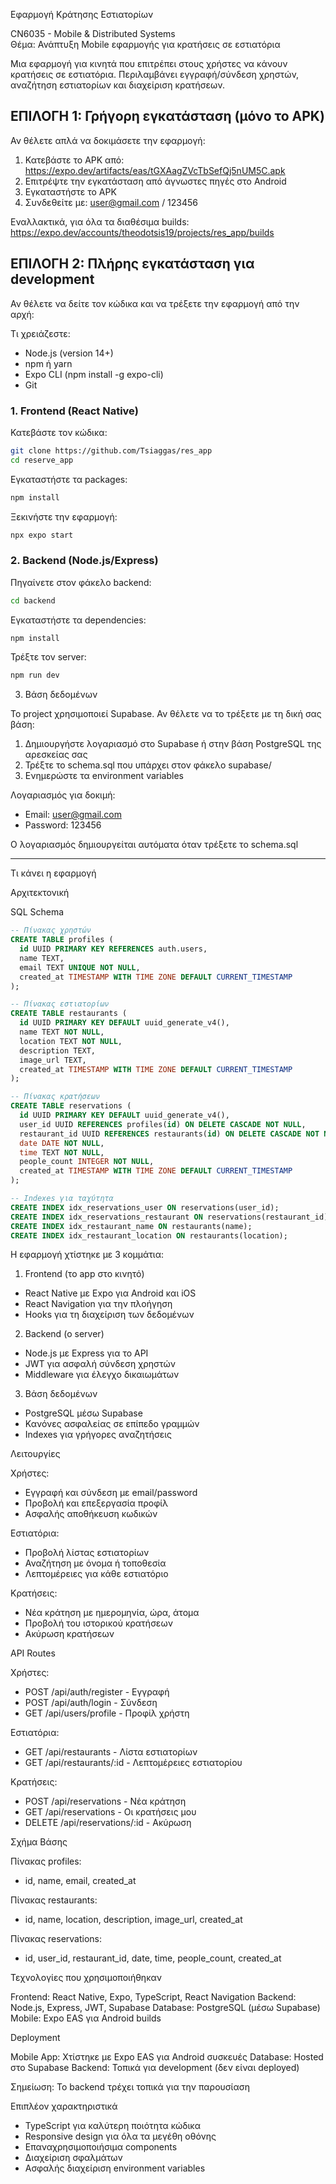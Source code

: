 Εφαρμογή Κράτησης Εστιατορίων

CN6035 - Mobile & Distributed Systems  
Θέμα: Ανάπτυξη Mobile εφαρμογής για κρατήσεις σε εστιατόρια

Μια εφαρμογή για κινητά που επιτρέπει στους χρήστες να κάνουν κρατήσεις σε εστιατόρια. Περιλαμβάνει εγγραφή/σύνδεση χρηστών, αναζήτηση εστιατορίων και διαχείριση κρατήσεων.

## ΕΠΙΛΟΓΗ 1: Γρήγορη εγκατάσταση (μόνο το APK)

Αν θέλετε απλά να δοκιμάσετε την εφαρμογή:

1. Κατεβάστε το APK από: https://expo.dev/artifacts/eas/tGXAagZVcTbSefQj5nUM5C.apk
2. Επιτρέψτε την εγκατάσταση από άγνωστες πηγές στο Android
3. Εγκαταστήστε το APK
4. Συνδεθείτε με: user@gmail.com / 123456

Εναλλακτικά, για όλα τα διαθέσιμα builds: https://expo.dev/accounts/theodotsis19/projects/res_app/builds

## ΕΠΙΛΟΓΗ 2: Πλήρης εγκατάσταση για development

Αν θέλετε να δείτε τον κώδικα και να τρέξετε την εφαρμογή από την αρχή:

Τι χρειάζεστε:
- Node.js (version 14+)
- npm ή yarn  
- Expo CLI (npm install -g expo-cli)
- Git

### 1. Frontend (React Native)

Κατεβάστε τον κώδικα:
```bash
git clone https://github.com/Tsiaggas/res_app
cd reserve_app
```

Εγκαταστήστε τα packages:
```bash
npm install
```

Ξεκινήστε την εφαρμογή:
```bash
npx expo start
```

### 2. Backend (Node.js/Express)

Πηγαίνετε στον φάκελο backend:
```bash
cd backend
```

Εγκαταστήστε τα dependencies:
```bash
npm install
```

Τρέξτε τον server:
```bash
npm run dev
```

3. Βάση δεδομένων

Το project χρησιμοποιεί Supabase. Αν θέλετε να το τρέξετε με τη δική σας βάση:
1. Δημιουργήστε λογαριασμό στο Supabase ή στην βάση PostgreSQL της αρεσκείας σας
2. Τρέξτε το schema.sql που υπάρχει στον φάκελο supabase/
3. Ενημερώστε τα environment variables

Λογαριασμός για δοκιμή:
- Email: user@gmail.com
- Password: 123456

Ο λογαριασμός δημιουργείται αυτόματα όταν τρέξετε το schema.sql

---

Τι κάνει η εφαρμογή

Αρχιτεκτονική

SQL Schema

```sql
-- Πίνακας χρηστών
CREATE TABLE profiles (
  id UUID PRIMARY KEY REFERENCES auth.users,
  name TEXT,
  email TEXT UNIQUE NOT NULL,
  created_at TIMESTAMP WITH TIME ZONE DEFAULT CURRENT_TIMESTAMP
);

-- Πίνακας εστιατορίων
CREATE TABLE restaurants (
  id UUID PRIMARY KEY DEFAULT uuid_generate_v4(),
  name TEXT NOT NULL,
  location TEXT NOT NULL,
  description TEXT,
  image_url TEXT,
  created_at TIMESTAMP WITH TIME ZONE DEFAULT CURRENT_TIMESTAMP
);

-- Πίνακας κρατήσεων
CREATE TABLE reservations (
  id UUID PRIMARY KEY DEFAULT uuid_generate_v4(),
  user_id UUID REFERENCES profiles(id) ON DELETE CASCADE NOT NULL,
  restaurant_id UUID REFERENCES restaurants(id) ON DELETE CASCADE NOT NULL,
  date DATE NOT NULL,
  time TEXT NOT NULL,
  people_count INTEGER NOT NULL,
  created_at TIMESTAMP WITH TIME ZONE DEFAULT CURRENT_TIMESTAMP
);

-- Indexes για ταχύτητα
CREATE INDEX idx_reservations_user ON reservations(user_id);
CREATE INDEX idx_reservations_restaurant ON reservations(restaurant_id);
CREATE INDEX idx_restaurant_name ON restaurants(name);
CREATE INDEX idx_restaurant_location ON restaurants(location);
```


Η εφαρμογή χτίστηκε με 3 κομμάτια:

1. Frontend (το app στο κινητό)
- React Native με Expo για Android και iOS
- React Navigation για την πλοήγηση
- Hooks για τη διαχείριση των δεδομένων

2. Backend (ο server)  
- Node.js με Express για το API
- JWT για ασφαλή σύνδεση χρηστών
- Middleware για έλεγχο δικαιωμάτων

3. Βάση δεδομένων
- PostgreSQL μέσω Supabase
- Κανόνες ασφαλείας σε επίπεδο γραμμών
- Indexes για γρήγορες αναζητήσεις

Λειτουργίες

Χρήστες:
- Εγγραφή και σύνδεση με email/password
- Προβολή και επεξεργασία προφίλ
- Ασφαλής αποθήκευση κωδικών

Εστιατόρια:
- Προβολή λίστας εστιατορίων
- Αναζήτηση με όνομα ή τοποθεσία
- Λεπτομέρειες για κάθε εστιατόριο

Κρατήσεις:
- Νέα κράτηση με ημερομηνία, ώρα, άτομα
- Προβολή του ιστορικού κρατήσεων
- Ακύρωση κρατήσεων

API Routes

Χρήστες:
- POST /api/auth/register - Εγγραφή
- POST /api/auth/login - Σύνδεση  
- GET /api/users/profile - Προφίλ χρήστη

Εστιατόρια:
- GET /api/restaurants - Λίστα εστιατορίων
- GET /api/restaurants/:id - Λεπτομέρειες εστιατορίου

Κρατήσεις:
- POST /api/reservations - Νέα κράτηση
- GET /api/reservations - Οι κρατήσεις μου
- DELETE /api/reservations/:id - Ακύρωση

Σχήμα Βάσης

Πίνακας profiles:
- id, name, email, created_at

Πίνακας restaurants:  
- id, name, location, description, image_url, created_at

Πίνακας reservations:
- id, user_id, restaurant_id, date, time, people_count, created_at

Τεχνολογίες που χρησιμοποιήθηκαν

Frontend: React Native, Expo, TypeScript, React Navigation
Backend: Node.js, Express, JWT, Supabase
Database: PostgreSQL (μέσω Supabase)
Mobile: Expo EAS για Android builds

Deployment

Mobile App: Χτίστηκε με Expo EAS για Android συσκευές
Database: Hosted στο Supabase
Backend: Τοπικά για development (δεν είναι deployed)

Σημείωση: Το backend τρέχει τοπικά για την παρουσίαση

Επιπλέον χαρακτηριστικά

- TypeScript για καλύτερη ποιότητα κώδικα
- Responsive design για όλα τα μεγέθη οθόνης  
- Επαναχρησιμοποιήσιμα components
- Διαχείριση σφαλμάτων
- Ασφαλής διαχείριση environment variables
